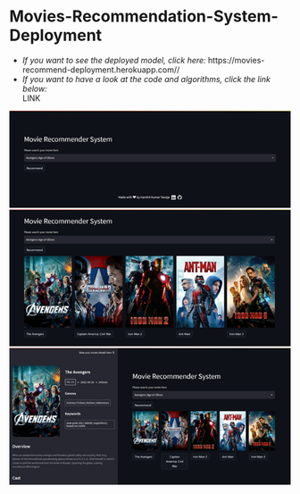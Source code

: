 # Movies-Recommendation-System-Deployment
<ul>
<li><i>If you want to see the deployed model, click here: </i>https://movies-recommend-deployment.herokuapp.com//</li>
<li><i>If you want to have a look at the code and algorithms, click the link below: </i></li>
LINK
</ul>
<img src="https://github.com/harshit711/Movies-Recommendation-System-Deployment/blob/main/Readme%20files/website1.png" alt="website">
<img src="https://github.com/harshit711/Movies-Recommendation-System-Deployment/blob/main/Readme%20files/website2.png" alt="website">
<img src="https://github.com/harshit711/Movies-Recommendation-System-Deployment/blob/main/Readme%20files/website3.png" alt="website">
